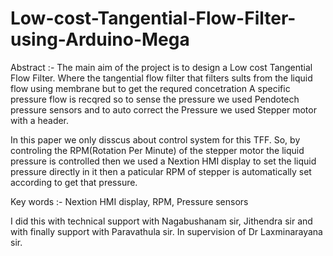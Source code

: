 # Low-cost-Tangential-Flow-Filter-using-Arduino-Mega

Abstract :-
The main aim of the project is to design a Low cost Tangential Flow Filter. Where the tangential flow filter that filters sults from the liquid flow using membrane but to get the requred concetration A specific pressure flow is recqred so to sense the pressure we used Pendotech pressure sensors and to auto correct the Pressure we used Stepper motor with a header.

In this paper we only disscus about control system for this TFF. So, by controling the RPM(Rotation Per Minute) of the stepper motor the liquid pressure is  controlled then  we used a Nextion HMI display to set the liquid pressure directly in it then a paticular RPM  of stepper is automatically set according to get that pressure.

Key words :- Nextion HMI display, RPM, Pressure sensors

I did this with technical support with Nagabushanam sir, Jithendra sir and with finally support with Paravathula sir. 
In supervision of Dr Laxminarayana sir.
